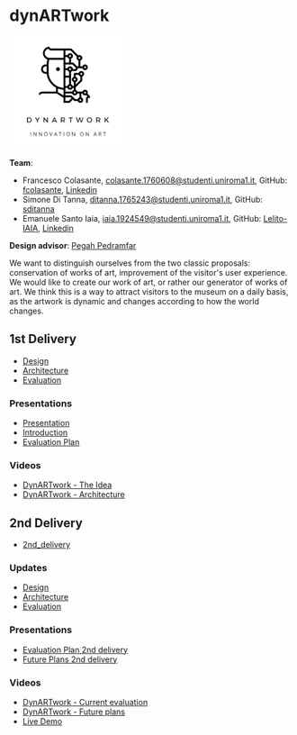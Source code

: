 # dynARTwork 
<img src="assets/Logo.png" width=200 align=centre>


**Team**:
- Francesco Colasante, colasante.1760608@studenti.uniroma1.it, GitHub: [fcolasante](http://github.com/fcolasante), [Linkedin](https://www.linkedin.com/in/francesco-colasante/)
- Simone Di Tanna, ditanna.1765243@studenti.uniroma1.it, GitHub: [sditanna](http://github.com/sditanna)
- Emanuele Santo Iaia, iaia.1924549@studenti.uniroma1.it, GitHub: [Lelito-IAIA](http://github.com/Lelito-IAIA), [Linkedin](https://www.linkedin.com/in/emanuele-santo-iaia-4315411a2/)


**Design advisor**: [Pegah Pedramfar](https://www.linkedin.com/in/pegah-pedramfar-71a636101/)


We want to distinguish ourselves from the two classic proposals: conservation of works of art, improvement of the visitor's user experience.
We would like to create our work of art, or rather our generator of works of art.
We think this is a way to attract visitors to the museum on a daily basis, as the artwork is dynamic and changes according to how the world changes.

## 1st Delivery

- [Design](./design.md)
- [Architecture](./architecture.md)
- [Evaluation](./evaluation.md)
### Presentations
- [Presentation](https://docs.google.com/presentation/d/14FcAsv8RbBQgtHz-JDO1e33gRCXkLJ3kavpsDNRHOT4/edit?usp=sharing)
- [Introduction](./DynARTwork_Introduction)
- [Evaluation Plan](./DynArtWork_Evaluation_Plan)
### Videos
- [DynARTwork - The Idea](https://www.youtube.com/watch?v=u6LoqptbMTY)
- [DynARTwork - Architecture](https://www.youtube.com/watch?v=5QkTi2bo70E)



## 2nd Delivery

- [2nd_delivery](./2nd_delivery.md)
### Updates
- [Design](./design.md)
- [Architecture](./architecture.md)
- [Evaluation](./evaluation.md)
### Presentations
- [Evaluation Plan 2nd delivery](./Evaluation_Plan_2nd_delivery.pdf)
- [Future Plans 2nd delivery](./Future_Plans_2nd_delivery.pdf)
### Videos
- [DynARTwork - Current evaluation](https://youtu.be/pHyfPaEfGqk)
- [DynARTwork - Future plans](https://youtu.be/Mnt6pUkhF1Y)
- [Live Demo](https://youtu.be/IuAJRV1asrU)